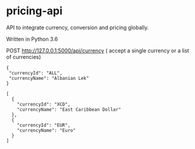 # pricing-api
API to integrate currency, conversion and pricing globally.

Written in Python 3.6


POST http://127.0.0.1:5000/api/currency (
accept a single currency or a list of currencies)

```
{
 "currencyId": "ALL",
 "currencyName": "Albanian Lek"
}
```

```
[
  {
    "currencyId": "XCD",
    "currencyName": "East Caribbean Dollar"
  },
  {
    "currencyId": "EUR",
    "currencyName": "Euro"
  }
]
```


